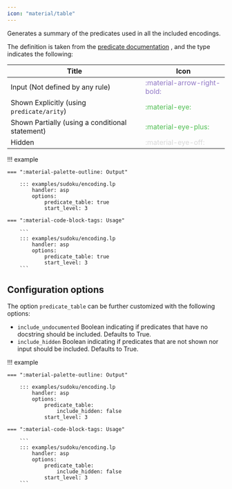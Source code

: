 ```yaml
---
icon: "material/table"
---
```



Generates a summary of the predicates used in all the included encodings.


The definition is taken from the [predicate documentation](#predicate-documentation) ,
and the type indicates the following:


| Title                  | Icon                                                                 |
|------------------------|----------------------------------------------------------------------|
| Input (Not defined by any rule)                  | <span style="color:#9178C6; padding-top: 0; padding-bottom: 0;" title="Input" class="twemoji">:material-arrow-right-bold:</span> |
| Shown Explicitly (using `predicate/arity`)      | <span style="color:#52BF54; padding-top: 0; padding-bottom: 0;" title="Shown Explicitly" class="twemoji">:material-eye:</span> |
| Shown Partially (using a conditional statement)       | <span style="color:#52BF54; padding-top: 0; padding-bottom: 0;" title="Shown Partially" class="twemoji">:material-eye-plus:</span> |
| Hidden                 | <span style="color:#88888850; padding-top: 0; padding-bottom: 0;" title="Hidden" class="twemoji">:material-eye-off:</span> |


!!! example


    === ":material-palette-outline: Output"

        ::: examples/sudoku/encoding.lp
            handler: asp
            options:
                predicate_table: true
                start_level: 3

    === ":material-code-block-tags: Usage"

        ```
        ::: examples/sudoku/encoding.lp
            handler: asp
            options:
                predicate_table: true
                start_level: 3
        ```



## Configuration options

The option `predicate_table` can be further customized with the following options:

- `include_undocumented` Boolean indicating if predicates that have no docstring should be included. Defaults to True.
- `include_hidden` Boolean indicating if predicates that are not shown nor input should be included. Defaults to True.


!!! example



    === ":material-palette-outline: Output"

        ::: examples/sudoku/encoding.lp
            handler: asp
            options:
                predicate_table:
                    include_hidden: false
                start_level: 3

    === ":material-code-block-tags: Usage"

        ```
        ::: examples/sudoku/encoding.lp
            handler: asp
            options:
                predicate_table:
                    include_hidden: false
                start_level: 3
        ```
<!--
## IDEAS

- The definition could be a summary of the documentation generated by an LLM
 -->
